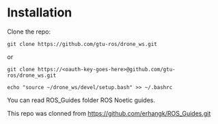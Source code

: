# Installation

Clone the repo:

```
git clone https://github.com/gtu-ros/drone_ws.git
```

or

```
git clone https://<oauth-key-goes-here>@github.com/gtu-ros/drone_ws.git
```

```
echo "source ~/drone_ws/devel/setup.bash" >> ~/.bashrc
```

You can read ROS_Guides folder ROS Noetic guides.

This repo was clonned from https://github.com/erhangk/ROS_Guides.git
